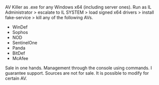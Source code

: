 AV Killer as .exe for any Windows x64 (including server ones).
Run as IL Administrator > escalate to IL SYSTEM > load signed x64 drivers > install fake-service > kill any of the following AVs.
+ WinDef
+ Sophos
+ NOD
+ SentinelOne
+ Panda
+ BitDef
+ McAfee

Sale in one hands.
Management through the console using commands.
I guarantee support.
Sources are not for sale.
It is possible to modify for certain AV.
